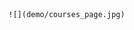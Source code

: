 <!-- 1.This is a online learning platform for mobile, build with Java(backend), Vue(Frontend), Cube-UI(mobile layout), Spingboot(backend Famework), 
Guava(Caching), Mybatis(Connect backend and database), MySQL(database)


2.Please set up backend environment, make sure using Java 1.8 JDK, check your database connnetion such as schema name, connection port is 8089

3.Please set up the frontend environment, go the frontend direction, using "npm install" get all dependencies, entire port is localhost:8080/

App demo:

    Public Route:

    1. Login and Register:
        ![](demo\course_detail.jpg)


    2. Main Page:
    ![](demo/main_page.jpg)

    
    3. Course Detial:
    ![](demo/Login.jpg)




    Private Route:

    1. Course Order:
    ![](demo/course_order.jpg)


    2. Purchased Courses:
    ![](demo/courses_page.jpg) -->


    ![](demo/courses_page.jpg)

    

